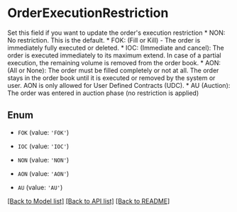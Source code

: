 # OrderExecutionRestriction

Set this field if you want to update the order's execution restriction * NON: No restriction. This is the default. * FOK: (Fill or Kill) - The order is immediately fully executed or deleted. * IOC: (Immediate and cancel): The order is executed immediately to its maximum extend. In case of a partial execution, the remaining volume is removed from the order book. * AON: (All or None): The order must be filled completely or not at all. The order stays in the order book until it is executed or removed by the system or user. AON is only allowed for User Defined Contracts (UDC). * AU (Auction): The order was entered in auction phase (no restriction is applied)

## Enum

* `FOK` (value: `'FOK'`)

* `IOC` (value: `'IOC'`)

* `NON` (value: `'NON'`)

* `AON` (value: `'AON'`)

* `AU` (value: `'AU'`)

[[Back to Model list]](../README.md#documentation-for-models) [[Back to API list]](../README.md#documentation-for-api-endpoints) [[Back to README]](../README.md)


